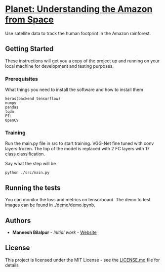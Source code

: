 # [Planet: Understanding the Amazon from Space](https://www.kaggle.com/c/planet-understanding-the-amazon-from-space/data)

Use satellite data to track the human footprint in the Amazon rainforest.

## Getting Started

These instructions will get you a copy of the project up and running on your local machine for development and testing purposes.

### Prerequisites

What things you need to install the software and how to install them

```
keras(backend tensorflow)
numpy
pandas
tqdm
PIL
OpenCV
```

### Training

Run the main.py file in src to start training. VGG-Net fine tuned with conv layers frozen. The top of the model is replaced with 2 FC layers with 17 class classification.

Say what the step will be

```
python ./src/main.py
```

## Running the tests

You can monitor the loss and metrics on tensorboard. The demo to test images can be found in ./demo/demo.ipynb.

## Authors

* **Maneesh Bilalpur** - *Initial work* - [Website](https://bmaneesh.github.io/bmaneesh/)

## License

This project is licensed under the MIT License - see the [LICENSE.md](LICENSE.md) file for details

